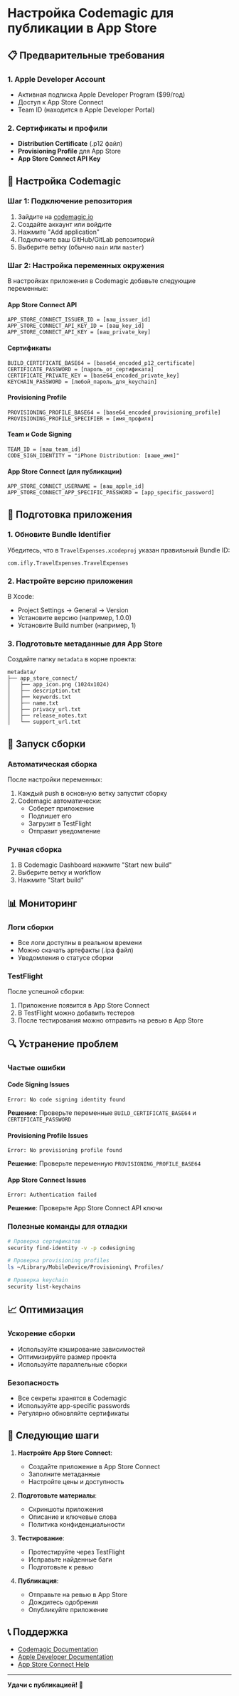 # Настройка Codemagic для публикации в App Store

## 📋 Предварительные требования

### 1. Apple Developer Account
- Активная подписка Apple Developer Program ($99/год)
- Доступ к App Store Connect
- Team ID (находится в Apple Developer Portal)

### 2. Сертификаты и профили
- **Distribution Certificate** (.p12 файл)
- **Provisioning Profile** для App Store
- **App Store Connect API Key**

## 🔧 Настройка Codemagic

### Шаг 1: Подключение репозитория
1. Зайдите на [codemagic.io](https://codemagic.io)
2. Создайте аккаунт или войдите
3. Нажмите "Add application"
4. Подключите ваш GitHub/GitLab репозиторий
5. Выберите ветку (обычно `main` или `master`)

### Шаг 2: Настройка переменных окружения

В настройках приложения в Codemagic добавьте следующие переменные:

#### App Store Connect API
```
APP_STORE_CONNECT_ISSUER_ID = [ваш_issuer_id]
APP_STORE_CONNECT_API_KEY_ID = [ваш_key_id]
APP_STORE_CONNECT_API_KEY = [ваш_private_key]
```

#### Сертификаты
```
BUILD_CERTIFICATE_BASE64 = [base64_encoded_p12_certificate]
CERTIFICATE_PASSWORD = [пароль_от_сертификата]
CERTIFICATE_PRIVATE_KEY = [base64_encoded_private_key]
KEYCHAIN_PASSWORD = [любой_пароль_для_keychain]
```

#### Provisioning Profile
```
PROVISIONING_PROFILE_BASE64 = [base64_encoded_provisioning_profile]
PROVISIONING_PROFILE_SPECIFIER = [имя_профиля]
```

#### Team и Code Signing
```
TEAM_ID = [ваш_team_id]
CODE_SIGN_IDENTITY = "iPhone Distribution: [ваше_имя]"
```

#### App Store Connect (для публикации)
```
APP_STORE_CONNECT_USERNAME = [ваш_apple_id]
APP_STORE_CONNECT_APP_SPECIFIC_PASSWORD = [app_specific_password]
```

## 📱 Подготовка приложения

### 1. Обновите Bundle Identifier
Убедитесь, что в `TravelExpenses.xcodeproj` указан правильный Bundle ID:
```
com.ifly.TravelExpenses.TravelExpenses
```

### 2. Настройте версию приложения
В Xcode:
- Project Settings → General → Version
- Установите версию (например, 1.0.0)
- Установите Build number (например, 1)

### 3. Подготовьте метаданные для App Store
Создайте папку `metadata` в корне проекта:
```
metadata/
├── app_store_connect/
│   ├── app_icon.png (1024x1024)
│   ├── description.txt
│   ├── keywords.txt
│   ├── name.txt
│   ├── privacy_url.txt
│   ├── release_notes.txt
│   └── support_url.txt
```

## 🚀 Запуск сборки

### Автоматическая сборка
После настройки переменных:
1. Каждый push в основную ветку запустит сборку
2. Codemagic автоматически:
   - Соберет приложение
   - Подпишет его
   - Загрузит в TestFlight
   - Отправит уведомление

### Ручная сборка
1. В Codemagic Dashboard нажмите "Start new build"
2. Выберите ветку и workflow
3. Нажмите "Start build"

## 📊 Мониторинг

### Логи сборки
- Все логи доступны в реальном времени
- Можно скачать артефакты (.ipa файл)
- Уведомления о статусе сборки

### TestFlight
После успешной сборки:
1. Приложение появится в App Store Connect
2. В TestFlight можно добавить тестеров
3. После тестирования можно отправить на ревью в App Store

## 🔍 Устранение проблем

### Частые ошибки

#### Code Signing Issues
```
Error: No code signing identity found
```
**Решение**: Проверьте переменные `BUILD_CERTIFICATE_BASE64` и `CERTIFICATE_PASSWORD`

#### Provisioning Profile Issues
```
Error: No provisioning profile found
```
**Решение**: Проверьте переменную `PROVISIONING_PROFILE_BASE64`

#### App Store Connect Issues
```
Error: Authentication failed
```
**Решение**: Проверьте App Store Connect API ключи

### Полезные команды для отладки
```bash
# Проверка сертификатов
security find-identity -v -p codesigning

# Проверка provisioning profiles
ls ~/Library/MobileDevice/Provisioning\ Profiles/

# Проверка keychain
security list-keychains
```

## 📈 Оптимизация

### Ускорение сборки
- Используйте кэширование зависимостей
- Оптимизируйте размер проекта
- Используйте параллельные сборки

### Безопасность
- Все секреты хранятся в Codemagic
- Используйте app-specific passwords
- Регулярно обновляйте сертификаты

## 🎯 Следующие шаги

1. **Настройте App Store Connect**:
   - Создайте приложение в App Store Connect
   - Заполните метаданные
   - Настройте цены и доступность

2. **Подготовьте материалы**:
   - Скриншоты приложения
   - Описание и ключевые слова
   - Политика конфиденциальности

3. **Тестирование**:
   - Протестируйте через TestFlight
   - Исправьте найденные баги
   - Подготовьте к ревью

4. **Публикация**:
   - Отправьте на ревью в App Store
   - Дождитесь одобрения
   - Опубликуйте приложение

## 📞 Поддержка

- [Codemagic Documentation](https://docs.codemagic.io/)
- [Apple Developer Documentation](https://developer.apple.com/documentation/)
- [App Store Connect Help](https://help.apple.com/app-store-connect/)

---

**Удачи с публикацией! 🚀** 